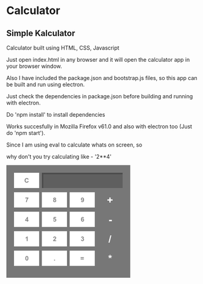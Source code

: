 # Calculator
##  Simple Kalculator
Calculator built using HTML, CSS, Javascript


Just open index.html in any browser and it will open the calculator app in your browser window.

Also I have included the package.json and bootstrap.js files, so this app can be built and run using electron.

Just check the dependencies in package.json before building and running with electron.

Do 'npm install' to install dependencies


Works succesfully in Mozilla Firefox v61.0 and also with electron too (Just do 'npm start').


Since I am using eval to calculate whats on screen, so 

why don't you try calculating like - '2**4'

![KalC.png](KalC.png)
